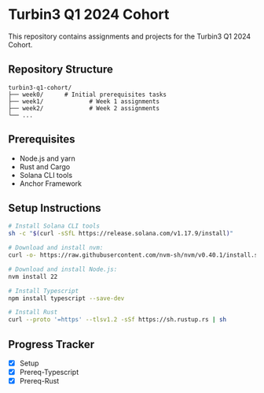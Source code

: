# Turbin3 Q1 2024 Cohort

This repository contains assignments and projects for the Turbin3 Q1 2024 Cohort.

## Repository Structure
```
turbin3-q1-cohort/
├── week0/      # Initial prerequisites tasks
├── week1/             # Week 1 assignments
├── week2/             # Week 2 assignments
└── ...
```

## Prerequisites

- Node.js and yarn
- Rust and Cargo
- Solana CLI tools
- Anchor Framework

## Setup Instructions

```bash
# Install Solana CLI tools
sh -c "$(curl -sSfL https://release.solana.com/v1.17.9/install)"

# Download and install nvm:
curl -o- https://raw.githubusercontent.com/nvm-sh/nvm/v0.40.1/install.sh | bash

# Download and install Node.js:
nvm install 22

# Install Typescript
npm install typescript --save-dev

# Install Rust
curl --proto '=https' --tlsv1.2 -sSf https://sh.rustup.rs | sh
```

## Progress Tracker

- [X] Setup
- [X] Prereq-Typescript
- [X] Prereq-Rust
